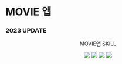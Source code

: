 # MOVIE 앱

### 2023 UPDATE

<div align="center">
  <p>MOVIE앱 SKILL</p>
  	<img src="https://img.shields.io/badge/HTML5-E34F26?style=flat&logo=HTML5&logoColor=white" />
	<img src="https://img.shields.io/badge/CSS3-1572B6?style=flat&logo=CSS3&logoColor=white" />
	<img src="https://img.shields.io/badge/JavaScript-F7DF1E?style=flat&logo=JavaScript&logoColor=white" />
     <img src="https://img.shields.io/badge/React-61DAFB?style=flat&logo=JavaScript&logoColor=white" />
</div>

<!-- 
04-03
 .env 에러.. 이슈
 CRA 는 REACT_APP_API_KEY 이런식으로 node js 환경 (process.env)를 허용하는데
 Vite 는 그렇지 못하다..
VITE_API_KEY=your-api-key 이런식으로 선언하고
import.meta.env.VITE_API_KEY; 이렇게 받아야한다..
 -->

 <!-- 
 04-04
 이슈) Search 컴포넌트에서 검색하면 SearchResults 에서 매핑 후 보여주는 코드를 만들 던 중 여러 에러 발생, module 문제 & React hook 순서 문제 등등..

 해결) Search 에서 useEffect로 처음 렌더링시 searchQuery가 아무것도 없으면 dispatch(updateSearch("")) => input에 값을 비워두고 디스패치
 data가 있으면 updateResults에 결과값을 보내 주려고 했는데 .. 검색하지도 않았는데

  의미로는 ES6의 비구조화 할당
  const { VITE_API_KEY: API_KEY, VITE_BASE_URL: API_BASE_URL } = import.meta.env;

  handleSubmit 에 useCallback을 써줌으로 최적화
  [data, dispatch, history, searchQuery] 가 변할때만 함수 재생성
  
  -->

<!-- 
  04-05	
  오늘 적용 할 것
  1. 메인 home 인기영화 slider 만들고 고치기
  2. 볼 수 있는 거 더 만들기 (main home)
  3. 게시판 & 로그인 적용
  4. sidebar 수정 ( contents & Link )
  5. 영화 각 종류 별로 link넣기

이슈) TMDB API 에서는 국적별 영화 API를 get할 수 없기에 .. 한국에서만 개봉한 영화로 대체

animation - 영화
animation - japan

but 외국 영화 & 애니메이션 받아오면 title or desc 에서 외국어로 번역되어 있어 한글로 번역이 안되는 이슈가 있음. google api 쓰던지 그냥 두던지 해결해야 할듯

search 로 받아온 SearchResults 페이지에서 매핑되어 보여준 리스트들을 드롭다운 메뉴를 통해 필터링 해주고싶어 제작중

search 검색폼에서 검색 시 한글자당 네트워크 요청이 발생함.
고로 useCallback을 사용해 메모이제이션 하고 debounce 를 통해 방지
hooks 로 따로 useDebounce 를 만들어서 import 하여 Search 컴포넌트에서
onChange 되는 searchQuery 값을 useDebounce에 매개변수로 

> debounce란? debounce는 dom 스크롤 또는 숫자 입력에 따른 api값 호출 같이 이벤트가 과도하게 많은 호출할 하는 경우 지정한 시간 동안 호출네 제약을 걸어 api 호출 과부하를 방지하는 기술

SearchResults 컴포넌트에서 filterData 즉 검색결과가 없는 것 length가 0이면 nonpage (404 not found) 보여줌 & 1 이상 결과가 나오면 매핑하여 Card 컴포넌트 보여줌

sidebar 의 width 값에 따라 전체 Section & footer padding-left 변경
allSlice 에 sidebar reducer

모바일 버전을 따로 만들자.

04.06
> 모달 팝업으로 detailpage를 새로 만들려다가 약간의 시간 방해이슈로 멈춤
> 

04-07

api에서 총 데이터를 받아와서 page 전환해서 보여주기 위해 npm install react-paginate 설치
라이브러리를 이용해서 페이지네이션 하기위해!
이슈발생 ) 복잡한 코드 & api에서 총 결과를 각 page번호 에 맞게 부여하는게 생각보다 복잡하고 어려워서 포기

최종적으로 pagination 할때 라이브러리 도움 안받고 그냥
redux-toolkit으로 관리함

PaginationContainer & PaginationButton 스타일 컴포넌트를 생성 (박스 & 버튼)

dispatch로 handlePageChange 파라미터에 page를 받아옴 이때
page는 redux 스토에 저장된 state값 -1 , +1 형식으로 한칸식 이동 기본값이 1
<PaginationButton
            disabled={currentPage === 1}
            onClick={() => handlePageChange(currentPage - 1)}
        >
disabled 에 조건을 줘서 1일때 1 이하로 비활성화 하기
slice(0,12) 로 매핑시 12개 까지 보여줌

lazyloading을 위해 각 컴포넌트 isLoading && 추가

 -->